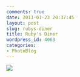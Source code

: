 ```yaml
---
comments: true
date: 2011-01-23 20:37:45
layout: post
slug: rubys-diner
title: Ruby's Diner
wordpress_id: 4063
categories:
- PhotoBlog
---
```


![](http://ryanfitzer.com/main/wp-content/uploads/2011/01/photo9-950x709.jpg)
